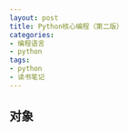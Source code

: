 ```yaml
---
layout: post
title: Python核心编程（第二版）
categories:
- 编程语言
- python
tags:
- python
- 读书笔记
---
```


## 对象

